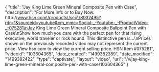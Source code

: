 {
    "title": "Jay King Lime Green Mineral Composite Pen with Case",
    "description": "For More Info or to Buy Now: http:\/\/www.hsn.com\/products\/seo\/8032495?rdr=1&sourceid=youtube&cm_mmc=Social-_-Youtube-_-ProductVideo-_-075281\nJay King Lime Green Mineral Composite Ballpoint Pen with Case\nShow how much you care with the perfect pen for that rising executive, world traveler or rock hound. This distinctive pen is...\nPrices shown on the previously recorded video may not represent the current price.  View hsn.com to view the current selling price. HSN Item #075281",
    "videoid": "103604365",
    "date_created": "1499382389",
    "date_modified": "1499382422",
    "type": "captivate",
    "layout": "video",
    "url": "\/v\/jay-king-lime-green-mineral-composite-pen-with-case\/103604365"
}